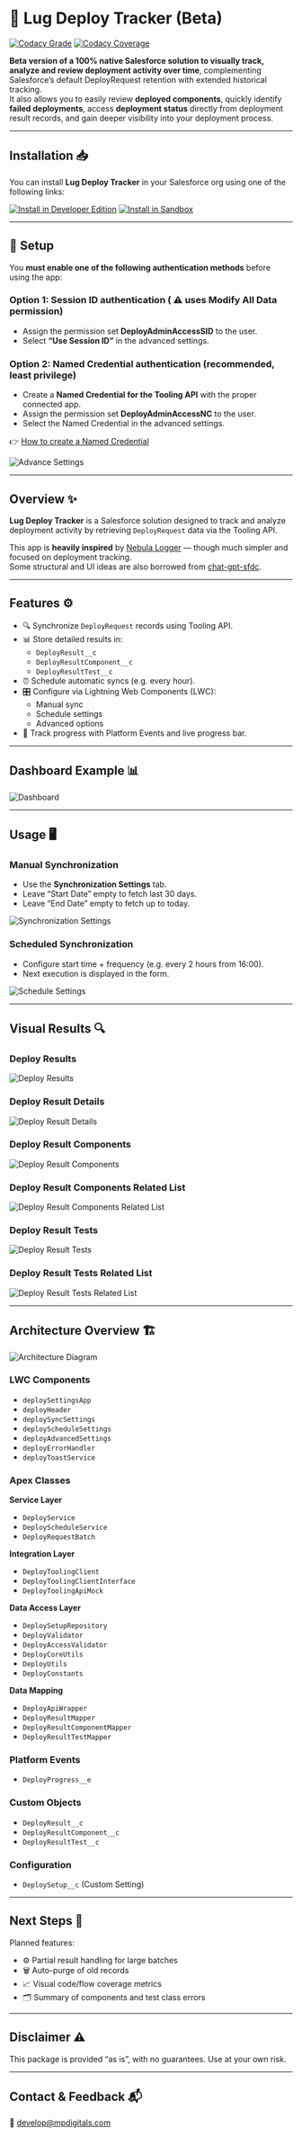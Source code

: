 # 🧙 Lug Deploy Tracker (Beta)

[![Codacy Grade](https://app.codacy.com/project/badge/Grade/9e802cb50f2f44f28364efb1b68a0c1b)](https://app.codacy.com/gh/mpdigitals/lug-deploy-tracker-sfdc/dashboard) [![Codacy Coverage](https://app.codacy.com/project/badge/Coverage/9e802cb50f2f44f28364efb1b68a0c1b)](https://app.codacy.com/gh/mpdigitals/lug-deploy-tracker-sfdc/dashboard)

**Beta version of a 100% native Salesforce solution to visually track, analyze and review deployment activity over time**, complementing Salesforce’s default DeployRequest retention with extended historical tracking.  
It also allows you to easily review **deployed components**, quickly identify **failed deployments**, access **deployment status** directly from deployment result records, and gain deeper visibility into your deployment process.

---

## Installation 📥

You can install **Lug Deploy Tracker** in your Salesforce org using one of the following links:

[![Install in Developer Edition](https://img.shields.io/badge/Install%20in%20Developer%20Edition-Unlocked%20Package-brightgreen?style=for-the-badge)](https://login.salesforce.com/packaging/installPackage.apexp?p0=04tQy000000AJKjIAO) [![Install in Sandbox](https://img.shields.io/badge/Install%20in%20Sandbox-Unlocked%20Package-brightgreen?style=for-the-badge)](https://test.salesforce.com/packaging/installPackage.apexp?p0=04tQy000000AJKjIAO)

---

## 🔧 Setup

You **must enable one of the following authentication methods** before using the app:

### Option 1: Session ID authentication ( ⚠️ uses Modify All Data permission)

- Assign the permission set **DeployAdminAccessSID** to the user.
- Select **“Use Session ID”** in the advanced settings.

### Option 2: Named Credential authentication (recommended, least privilege)

- Create a **Named Credential for the Tooling API** with the proper connected app.
- Assign the permission set **DeployAdminAccessNC** to the user.
- Select the Named Credential in the advanced settings.

👉 [How to create a Named Credential](https://help.salesforce.com/s/articleView?id=platform.perm_uapa_create_a_named_credential.htm&type=5)

![Advance Settings](media/images/deploy_advance_settings.png)

---

## Overview ✨

**Lug Deploy Tracker** is a Salesforce solution designed to track and analyze deployment activity by retrieving `DeployRequest` data via the Tooling API.

This app is **heavily inspired** by [Nebula Logger](https://github.com/jongpie/NebulaLogger) — though much simpler and focused on deployment tracking.  
Some structural and UI ideas are also borrowed from [chat-gpt-sfdc](https://github.com/ArnasBaronas/chat-gpt-sfdc).

---

## Features ⚙️

- 🔍 Synchronize `DeployRequest` records using Tooling API.
- 📊 Store detailed results in:
  - `DeployResult__c`
  - `DeployResultComponent__c`
  - `DeployResultTest__c`
- ⏰ Schedule automatic syncs (e.g. every hour).
- 🎛️ Configure via Lightning Web Components (LWC):
  - Manual sync
  - Schedule settings
  - Advanced options
- 🚥 Track progress with Platform Events and live progress bar.

---

## Dashboard Example 📊

![Dashboard](media/images/deploy_dashboard.png)

---

## Usage 🖥️

### Manual Synchronization

- Use the **Synchronization Settings** tab.
- Leave “Start Date” empty to fetch last 30 days.
- Leave “End Date” empty to fetch up to today.

![Synchronization Settings](media/images/deploy_sync.png)

### Scheduled Synchronization

- Configure start time + frequency (e.g. every 2 hours from 16:00).
- Next execution is displayed in the form.

![Schedule Settings](media/images/deploy_schedule.png)

---

## Visual Results 🔍

### Deploy Results

![Deploy Results](media/images/deploy_results.png)

### Deploy Result Details

![Deploy Result Details](media/images/deploy_details.png)

### Deploy Result Components

![Deploy Result Components](media/images/deploy_result_components.png)

### Deploy Result Components Related List

![Deploy Result Components Related List](media/images/deploy_component_rl.png)

### Deploy Result Tests

![Deploy Result Tests](media/images/deploy_result_tests.png)

### Deploy Result Tests Related List

![Deploy Result Tests Related List](media/images/deploy_test_rl.png)

---

## Architecture Overview 🏗️

![Architecture Diagram](media/images/deploy_schema.png)

### LWC Components

- `deploySettingsApp`
- `deployHeader`
- `deploySyncSettings`
- `deployScheduleSettings`
- `deployAdvancedSettings`
- `deployErrorHandler`
- `deployToastService`

### Apex Classes

**Service Layer**
- `DeployService`
- `DeployScheduleService`
- `DeployRequestBatch`

**Integration Layer**
- `DeployToolingClient`
- `DeployToolingClientInterface`
- `DeployToolingApiMock`

**Data Access Layer**
- `DeploySetupRepository`
- `DeployValidator`
- `DeployAccessValidator`
- `DeployCoreUtils`
- `DeployUtils`
- `DeployConstants`

**Data Mapping**
- `DeployApiWrapper`
- `DeployResultMapper`
- `DeployResultComponentMapper`
- `DeployResultTestMapper`

### Platform Events

- `DeployProgress__e`

### Custom Objects

- `DeployResult__c`
- `DeployResultComponent__c`
- `DeployResultTest__c`

### Configuration

- `DeploySetup__c` (Custom Setting)

---

## Next Steps 🚀

Planned features:

- ⚙️ Partial result handling for large batches
- 🗑️ Auto-purge of old records
- 📈 Visual code/flow coverage metrics
- 🗂️ Summary of components and test class errors

---

## Disclaimer ⚠️

This package is provided “as is”, with no guarantees. Use at your own risk.

---

## Contact & Feedback 📬

📧 develop@mpdigitals.com
